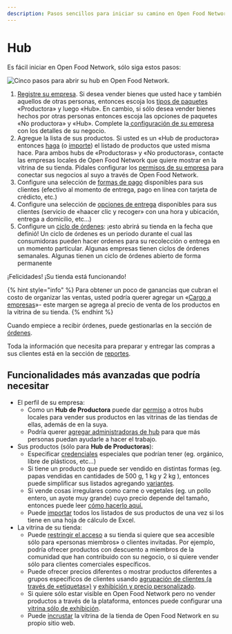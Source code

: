 ```yaml
---
description: Pasos sencillos para iniciar su camino en Open Food Network como un HUB
---
```


# Hub

Es fácil iniciar en Open Food Network, sólo siga estos pasos:

![Cinco pasos para abrir su hub en Open Food Network.](../.gitbook/assets/set-up-in-5-steps-draft.png)

1. [Registre su empresa](../basic-features/register-and-create-your-profile.md).  Si desea vender bienes que usted hace y también aquellos de otras personas, entonces escoja los [tipos de paquetes](../basic-features/enterprise-profile/package-types.md) «Productora» y luego «Hub». En cambio, si sólo desea vender bienes hechos por otras personas entonces escoja las opciones de paquetes «No productora» y «Hub». Complete la[ configuración de su empresa](../basic-features/enterprise-profile/enterprise-settings.md) con los detalles de su negocio.
2. Agregue la lista de sus productos.  Si usted es un «Hub de productora» entonces [haga](../basic-features/products-1/products.md) \(o [importe](../basic-features/products-1/product-and-inventory-import.md#1-import-new-products)\) el listado de productos que usted misma hace. Para ambos hubs de «Productoras» y «No productoras», contacte las empresas locales de Open Food Network que quiere mostrar en la vitrina de su tienda. Pídales configurar los [permisos de su empresa](../basic-features/enterprise-profile/enterprise-to-enterprise-permissions-e2es.md) para conectar sus negocios al suyo a través de Open Food Network.
3. Configure una selección de [formas de pago](../basic-features/shopfront/payment-methods.md) disponibles para sus clientes  \(efectivo al momento de entrega, pago en línea con tarjeta de crédicto, etc.\)
4. Configure una selección de [opciones de entrega](../basic-features/shopfront/shipping-methods.md) disponibles para sus clientes  \(servicio de «haacer clic y recoger» con una hora y ubicación, entrega a domicilio, etc...\)
5. Configure un [ciclo de órdenes](../basic-features/shopfront/order-cycle/order-cycles-for-hubs.md): ¡esto abrirá su tienda en la fecha que definió! Un ciclo de órdenes es un periodo durante el cual las consumidoras pueden hacer ordenes para su recolección o entrega en un momento particular. Algunas empresas tienen ciclos de órdenes semanales. Algunas tienen un ciclo de órdenes abierto de forma permanente

¡Felicidades! ¡Su tienda está funcionando!

{% hint style="info" %}
Para obtener un poco de ganancias que cubran el costo de organizar las ventas, usted podría querer agregar un «[Cargo a empresas](../basic-features/shopfront/enterprise-fees.md)»- este margen se agrega al precio de venta de los productos en la vitrina de su tienda.
{% endhint %}

Cuando empiece a recibir órdenes, puede gestionarlas en la sección de [órdenes](../basic-features/orders/).  

Toda la información que necesita para preparar y entregar las compras a sus clientes está en la sección de [reportes](../basic-features/reports.md).

## Funcionalidades más avanzadas que podría necesitar

* El perfil de su empresa:
  * Como un **Hub de Productora** puede dar [permiso](https://app.gitbook.com/@ofn-user-guide/s/ofn-user-guide-master/~/drafts/-ML-srtlrfvHDm-u4SaU/v/es/basic-features/enterprise-profile/enterprise-to-enterprise-permissions-e2es) a otros hubs locales para vender sus productos en las vitrinas de las tiendas de ellas, además de en la suya.
  * Podría querer [agregar administradoras de hub](../basic-features/enterprise-profile/transfer-ownership.md) para que más personas puedan ayudarle a hacer el trabajo.
* Sus productos \(sólo para **Hub de Productoras**\): 
  * Especificar [credenciales](../basic-features/products-1/product-properties.md) especiales que podrían tener \(eg. orgánico, libre de plásticos, etc...\)
  * Si tiene un producto que puede ser vendido en distintas formas \(eg. papas vendidas en cantidades de 500 g, 1 kg y 2 kg \), entonces puede simplificar sus listados agregando [variantes](../basic-features/products-1/product-variants.md).
  * Si vende cosas irregulares como carne o vegetales \(eg. un pollo entero, un ayote muy grande\) cuyo precio depende del tamaño, entonces puede leer [cómo hacerlo aquí.](../basic-features/products-1/pricing-irregular-items-kg.md)
  * Puede [importar](../basic-features/products-1/product-and-inventory-import.md#1-import-new-products) todos los listados de sus productos de una vez si los tiene en una hoja de cálculo de Excel.
* La vitrina de su tienda:
  * Puede [restringir el acceso](../basic-features/shopfront/private-shopfront.md) a su tienda si quiere que sea accesible sólo para «personas miembros» o clientes invitadas. Por ejemplo, podría ofrecer productos con descuento a miembros de la comunidad que han contribuido con su negocio, o si quiere vender sólo para clientes comerciales específicos.
  * Puede ofrecer precios diferentes o mostrar productos diferentes a grupos específicos de clientes usando [agrupación de clientes \(a través de «etiquetas»\)](../basic-features/shopfront/customer-management-and-conditional-displays-prices/tags-and-tag-rules.md) y [exhibición y precio personalizado](../basic-features/shopfront/customer-management-and-conditional-displays-prices/).
  * Si quiere sólo estar visible en Open Food Network pero no vender productos a través de la plataforma, entonces puede configurar una [vitrina sólo de exhibición](../basic-features/shopfront/display-only-order-cycles.md).
  * Puede [incrustar]() la vitrina de la tienda de Open Food Network en su propio sitio web.

